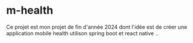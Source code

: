 # m-health
Ce projet est mon projet de fin d'année 2024 dont l'idée est de créer une application mobile health utilison spring boot et react native ..
